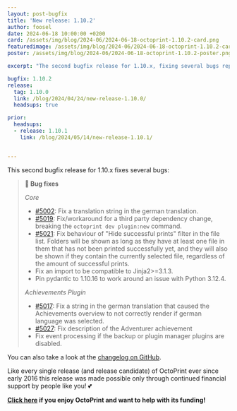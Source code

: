```yaml
---
layout: post-bugfix
title: 'New release: 1.10.2'
author: foosel
date: 2024-06-18 10:00:00 +0200
card: /assets/img/blog/2024-06/2024-06-18-octoprint-1.10.2-card.png
featuredimage: /assets/img/blog/2024-06/2024-06-18-octoprint-1.10.2-card.png
poster: /assets/img/blog/2024-06/2024-06-18-octoprint-1.10.2-poster.png

excerpt: "The second bugfix release for 1.10.x, fixing several bugs reported since the release of 1.10.1."

bugfix: 1.10.2
release:
  tag: 1.10.0
  link: /blog/2024/04/24/new-release-1.10.0/
  headsups: true

prior:
  headsups:
  - release: 1.10.1
    link: /blog/2024/05/14/new-release-1.10.1/


---
```


This second bugfix release for 1.10.x fixes several bugs:

> **🐛 Bug fixes**
>
> *Core*
>
> - [#5002](https://github.com/OctoPrint/OctoPrint/issues/5002): Fix a translation string in the german translation.
> - [#5019](https://github.com/OctoPrint/OctoPrint/issues/5019): Fix/workaround for a third party dependency change, breaking the `octoprint dev plugin:new` command.
> - [#5021](https://github.com/OctoPrint/OctoPrint/issues/5021): Fix behaviour of "Hide successful prints" filter in the file list. Folders will be shown as long as they have at least one file in them that has not been printed successfully yet, and they will also be shown if they contain the currently selected file, regardless of the amount of successful prints.
> - Fix an import to be compatible to Jinja2>=3.1.3.
> - Pin pydantic to 1.10.16 to work around an issue with Python 3.12.4.
> 
> *Achievements Plugin*
> 
> - [#5017](https://github.com/OctoPrint/OctoPrint/issues/5017): Fix a string in the german translation that caused the Achievements overview to not correctly render if german language was selected.
> - [#5027](https://github.com/OctoPrint/OctoPrint/issues/5027): Fix description of the Adventurer achievement
> - Fix event processing if the backup or plugin manager plugins are disabled.

You can also take a look at the [changelog on GitHub](https://github.com/OctoPrint/OctoPrint/releases/tag/1.10.2).

Like every single release (and release candidate) of OctoPrint ever since early 2016 this release was made possible only
through continued financial support by people like you! 💕 

**[Click here](/support-octoprint/) if you enjoy OctoPrint and want to help with its funding!**

